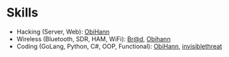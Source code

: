 # Skills

- Hacking (Server, Web): [ObiHann][1]
- Wireless (Bluetooth, SDR, HAM, WiFi): [Br@d][3], [Obihann][1]
- Coding (GoLang, Python, C#, OOP, Functional): [ObiHann][1], [invisiblethreat][2]


[1]: https://twitter.com/ObiHan
[2]: https://twitter.com/blacktip
[3]: https://twitter.com/Brad_Call
[4]: https://twitter.com/Toxic_Flange